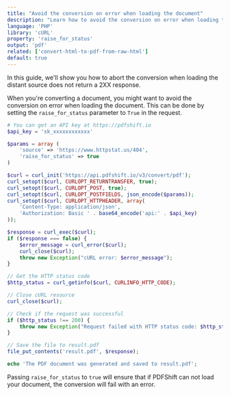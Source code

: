 ```yaml
---
title: "Avoid the conversion on error when loading the document"
description: "Learn how to avoid the conversion on error when loading the document using PHP and the cURL library and relies on the PDFShift's API."
language: 'PHP'
library: 'cURL'
property: 'raise_for_status'
output: 'pdf'
related: ['convert-html-to-pdf-from-raw-html']
default: true
---
```


In this guide, we'll show you how to abort the conversion when loading the distant source does not return a 2XX response.

When you're converting a document, you might want to avoid the conversion on error when loading the document. This can be done by setting the `raise_for_status` parameter to `True` in the request.


```php
# You can get an API key at https://pdfshift.io
$api_key = 'sk_xxxxxxxxxxxx'

$params = array (
    'source' => 'https://www.httpstat.us/404',
    'raise_for_status' => true
)

$curl = curl_init('https://api.pdfshift.io/v3/convert/pdf');
curl_setopt($curl, CURLOPT_RETURNTRANSFER, true);
curl_setopt($curl, CURLOPT_POST, true);
curl_setopt($curl, CURLOPT_POSTFIELDS, json_encode($params));
curl_setopt($curl, CURLOPT_HTTPHEADER, array(
    'Content-Type: application/json',
    'Authorization: Basic ' . base64_encode('api:' . $api_key)
));

$response = curl_exec($curl);
if ($response === false) {
    $error_message = curl_error($curl);
    curl_close($curl);
    throw new Exception("cURL error: $error_message");
}

// Get the HTTP status code
$http_status = curl_getinfo($curl, CURLINFO_HTTP_CODE);

// Close cURL resource
curl_close($curl);

// Check if the request was successful
if ($http_status !== 200) {
    throw new Exception("Request failed with HTTP status code: $http_status");
}

// Save the file to result.pdf
file_put_contents('result.pdf', $response);

echo 'The PDF document was generated and saved to result.pdf';
```

Passing `raise_for_status` to `true` will ensure that if PDFShift can not load your document, the conversion will fail with an error.
